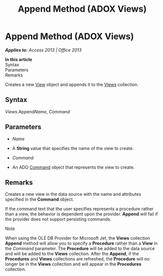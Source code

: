 ﻿---
title: Append Method (ADOX Views)
TOCTitle: Append Method (ADOX Views)
ms:assetid: 202f1d0a-dc5d-84e5-daf3-3212e5bc6088
ms:mtpsurl: https://msdn.microsoft.com/en-us/library/JJ248985(v=office.15)
ms:contentKeyID: 48543655
ms.date: 09/18/2015
mtps_version: v=office.15
---

# Append Method (ADOX Views)


_**Applies to:** Access 2013 | Office 2013_

**In this article**  
Syntax  
Parameters  
Remarks  

Creates a new [View](view-object-adox.md) object and appends it to the [Views](views-collection-adox.md) collection.

## Syntax

*Views*.Append*Name*, *Command*

## Parameters

  - *Name*

  - A **String** value that specifies the name of the view to create.

  - *Command*

  - An ADO [Command](command-object-ado.md) object that represents the view to create.

## Remarks

Creates a new view in the data source with the name and attributes specified in the **Command** object.

If the command text that the user specifies represents a procedure rather than a view, the behavior is dependent upon the provider. **Append** will fail if the provider does not support persisting commands.


> [!NOTE]
> <P>When using the OLE DB Provider for Microsoft Jet, the <STRONG>Views</STRONG> collection <STRONG>Append</STRONG> method will allow you to specify a <STRONG>Procedure</STRONG> rather than a <STRONG>View</STRONG> in the <EM>Command</EM> parameter. The <STRONG>Procedure</STRONG> will be added to the data source and will be added to the <STRONG>Views</STRONG> collection. After the <STRONG>Append</STRONG>, if the <STRONG>Procedures</STRONG> and <STRONG>Views</STRONG> collections are refreshed, the <STRONG>Procedure</STRONG> will no longer be in the <STRONG>Views</STRONG> collection and will appear in the <STRONG>Procedures</STRONG> collection.</P>


